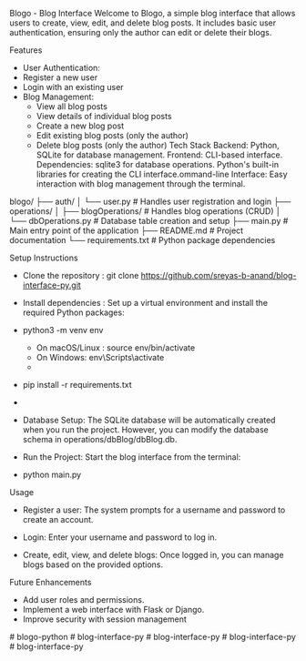 Blogo - Blog Interface
Welcome to Blogo, a simple blog interface that allows users to create, view, edit, and delete blog posts. It includes basic user authentication, ensuring only the author can edit or delete their blogs.

Features
 - User Authentication:
 - Register a new user
 - Login with an existing user
 - Blog Management:
   - View all blog posts
   - View details of individual blog posts
   - Create a new blog post
   - Edit existing blog posts (only the author)
   - Delete blog posts (only the author)
Tech Stack
Backend: Python, SQLite for database management.
Frontend: CLI-based interface.
Dependencies:
sqlite3 for database operations.
Python's built-in libraries for creating the CLI interface.ommand-line Interface: Easy interaction with blog management through the terminal.

blogo/
├── auth/
│   └── user.py          # Handles user registration and login
├── operations/
│   ├── blogOperations/  # Handles blog operations (CRUD)
│   └── dbOperations.py  # Database table creation and setup
├── main.py              # Main entry point of the application
├── README.md            # Project documentation
└── requirements.txt     # Python package dependencies


Setup Instructions

- Clone the repository : git clone https://github.com/sreyas-b-anand/blog-interface-py.git

- Install dependencies :  Set up a virtual environment and install the required Python packages:

- python3 -m venv env
   - On macOS/Linux : source env/bin/activate
   - On Windows: env\Scripts\activate
   - 
- pip install -r requirements.txt
- 
- Database Setup: The SQLite database will be automatically created when you run the project. However, you can modify the database schema in 
  operations/dbBlog/dbBlog.db.

- Run the Project: Start the blog interface from the terminal:

- python main.py


Usage

- Register a user: The system prompts for a username and password to create an account.

- Login: Enter your username and password to log in.

- Create, edit, view, and delete blogs: Once logged in, you can manage blogs based on the provided options.


Future Enhancements

- Add user roles and permissions.
- Implement a web interface with Flask or Django.
- Improve security with session management








#   b l o g o - p y t h o n 
 
 #   b l o g - i n t e r f a c e - p y 
 
 #   b l o g - i n t e r f a c e - p y 
 
 #   b l o g - i n t e r f a c e - p y 
 
 #   b l o g - i n t e r f a c e - p y 
 
 
